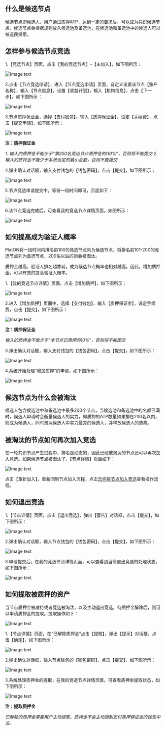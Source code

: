 ## 什么是候选节点
候选节点即候选人，用户通过质押ATP，达到一定的要求后，可以成为共识候选节点，候选节点会根据规则放入候选池及备选池，在候选池和备选池中的候选人可以被选民投票。


## 怎样参与候选节点竞选

1.【竞选节点】页面，点击【我的竞选节点】-【未加入】，如下图所示：

![Image text](image/My_node_apply-cn.png)

2.点击【节点竞选申请】，进入【节点竞选申请】页面，自定义设置该节点【账户名称】，输入【节点信息】，设置【收益计划】，输入【机构信息】，点击【下一步】，如下图所示 ：

![Image text](image/Node_apply_info-cn.png)

3.节点质押保证金，选择【支付钱包】，输入【质押保证金】，设定【手续费】，点击【提交申请】，如下图所示：

![Image text](image/Node_apply_stake-cn.png)


**注：质押保证金**

*1. 输入的质押金不能少于“第200名竞选节点质押金的110%”，否则将不能提交*
*2. 输入的质押金不能少于系统设定的最小金额，否则不能提交*

4.弹出确认对话框，输入支付钱包的【钱包密码】，点击【提交】，如下图所示：

![Image text](image/Execute_contract_node-cn.png)

5.节点竞选申请提交中，等待一段时间即可，页面如下：

![Image text](image/Node_apply_pending-cn.png)

6.该节点竞选完成后，可查看我的竞选节点详情页面，如图所示：

![Image text](image/Node-details-cn.png)

## 如何提高成为验证人概率

PlatON将一段时间内排名前100的竞选节点列为候选节点，将排名前101-200的竞选节点列为备选节点，200名以后的则会被淘汰。

质押金越高，验证人排名越靠前，成为候选节点概率也相对越高。因此，增加质押金，可以有效的提高验证人概率。

1.【我的竞选节点详情】页面，点击【增加质押】，如下图所示：

![Image text](image/Add_stakes-cn.png)

2.进入【增加质押】页面中，选择【支付钱包】、输入【质押保证金】，设定手续费，点击【提交】，如下图所示：

![Image text](image/Add_stakes_info-cn.png)

**注：质押保证金**

*输入的质押金不能少于“本节点已质押的10%”，否则将不能提交*

3.弹出确认对话框，输入支付钱包的【钱包密码】，点击【提交】，如下图所示：

![Image text](image/Add_stake_confirm-cn.png)

4.系统开始处理“增加质押”的申请，如下图所示：

![Image text](image/Add_stakes_pending-cn.png)

## 候选节点为什么会被淘汰

候选人包含候选池中和备选池中最多200个节点，当候选池和备选池中的名额已满时，候选人申请时会衡量候选人的实力，即质押的ATP数量如果排在200名以内，则成为候选人，同时淘汰候选人中实力最差的候选人，并释放候选人的选票。

## 被淘汰的节点如何再次加入竞选

在一轮共识节点产生过程中，排名是动态的，因此已经被淘汰的节点还可以再次加入竞选。如果候选节点被淘汰了，【节点详情】页面如下：

![Image text](image/Node_re-apply-cn.png)

点击【重新加入】，重新回到节点加入流程，点击[怎样将节点加入竞选](#怎样参与候选节点竞选)查看操作流程。

## 如何退出竞选

1.【节点详情】页面，点击【退出竞选】，弹出【警告】对话框，点击【提交】，如下图所示：

![Image text](image/Node_withdraw-cn.png)

2.弹出确认对话框，输入节点钱包的【钱包密码】，点击【提交】，如下图所示：

![Image text](image/Node_stake_redeem_confirm-cn.png)

3.申请提交后，在我的竞选节点详情页面，可以查看到当前退出竞选的处理状态，如下图所示：

![Image text](image/Node_withdraw_pending-cn.png)

## 如何提取被质押的资产

当节点质押金被减持或者竞选被淘汰，以及主动退出竞选，待质押金解除后，则可以申请质押金的提取。提取操作如下：

![Image text](image/Node_stake_redeem-cn.png)

1.【节点详情】页面，在“已解除质押金”点击【提取】，弹出【提示】对话框，点击【确定】，如下图所示：

![Image text](image/Node_withdraw_prompt-cn.png)

2.弹出确认对话框，输入节点钱包的【钱包密码】，点击【提交】，如下图所示：

![Image text](image/Node_stake_redeem_confirm-cn.png)

3.系统处理质押金的提取，在我的竞选节点详情页面，可查看质押金提取状态，如下图所示：

![Image text](image/Node_stake_redeem_pending-cn.png)

**注：提取质押金**

*已解除的质押金需要用户主动提取，质押金不会主动回到支付质押保证金的钱包中去。*

